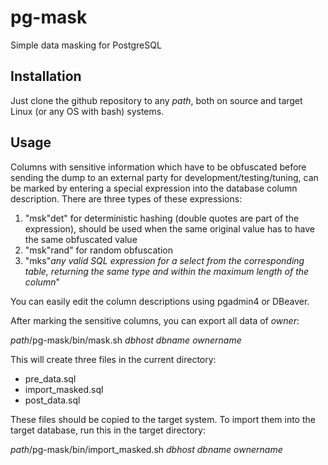 # pg-mask
Simple data masking for PostgreSQL
## Installation
Just clone the github repository to any *path*, both on source and target Linux (or any OS with bash) systems.
## Usage
Columns with sensitive information which have to be obfuscated before sending the dump to an external party for development/testing/tuning, can be marked by entering a special expression into the database column description. There are three types of these expressions:
1. "msk"det" for deterministic hashing (double quotes are part of the expression), should be used when the same original value has to have the same obfuscated value
2. "msk"rand" for random obfuscation
3. "mks"*any valid SQL expression for a select from the corresponding table, returning the same type and within the maximum length of the column*"

You can easily edit the column descriptions using pgadmin4 or DBeaver.

After marking the sensitive columns, you can export all data of *owner*:

*path*/pg-mask/bin/mask.sh *dbhost* *dbname* *ownername*

This will create three files in the current directory:
- pre_data.sql
- import_masked.sql
- post_data.sql

These files should be copied to the target system. To import them into the target database, run this in the target directory:

*path*/pg-mask/bin/import_masked.sh *dbhost* *dbname* *ownername*
